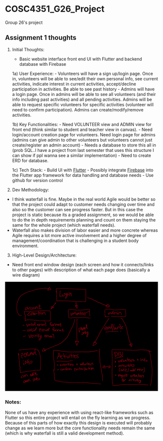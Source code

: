 # COSC4351_G26_Project
Group 26's project


## Assignment 1 thoughts

1) Initial Thoughts:
    - Basic website interface front end UI with Flutter and backend database with Firebase

    1a) User Experience:
        - Volunteers will have a sign up/login page. Once in, volunteers will be able to see/edit their own personal info, see current activities, indicate interest in current activities, accept/decline participation in activities. Be able to see past history
        - Admins will have a login page. Once in admins will be able to see all volunteers (and their info including past activities) and all pending activities. Admins will be able to request specific volunteers for specific activities (volunteer will need to confirm participation). Admins can create/modify/remove activities.

    1b) Key Functionalities:
        - Need VOLUNTEER view and ADMIN view for front end (think similar to student and teacher view in canvas).
        - Need login/account creation page for volunteers. Need login page for admins (admins can give admin to other volunteers but volunteers cannot just create/register an admin account)
        - Needs a database to store this all in (prob SQL..I have a project from last semester that uses this structure I can show if ppl wanna see a similar implementation)
            - Need to create ERD for database.

    1c) Tech Stack:
        - Build UI with [Flutter](https://docs.flutter.dev/get-started/install?_gl=1*fv6ouu*_ga*OTAwMzkwNDk1LjE3MjU2NjUzODU.*_ga_04YGWK0175*MTcyNTY2NTM4NS4xLjAuMTcyNTY2NTM4NS4wLjAuMA..) 
        - Possibly integrate [Firebase](https://firebase.google.com/docs/flutter/setup?platform=ios) into the Flutter app framework for data handling and database needs
        - Use github for version control

2) Dev Methodology:
  - I think waterfall is fine. Maybe in the real world Agile would be better so that the project could adapt to customer needs changing over time and also so the customer can see progress faster. But in this case the project is static because its a graded assignment, so we would be able to do the in depth requirements planning and count on them staying the same for the whole project (which waterfall needs).
  - Waterfall also makes division of labor easier and more concrete whereas Agile requires a lot more active involvement and a higher degree of management/coordination that is challenging in a student body environment.

  3) High-Level Design/Architecture:
  - Need front end window design (each screen and how it connects/links to other pages) with description of what each page does (basically a wire diagram)

![alt text](https://github.com/TaisharTexas/COSC4351_G26_Project/blob/main/image.jpg)

### Notes:
None of us have any experience with using react-like frameworks such as Flutter so this entire project will entail on the fly learning as we progress. Because of this parts of how exactly this design is executed will probably change as we learn more but the core functionality needs remain the same (which is why waterfall is still a valid development method). 
